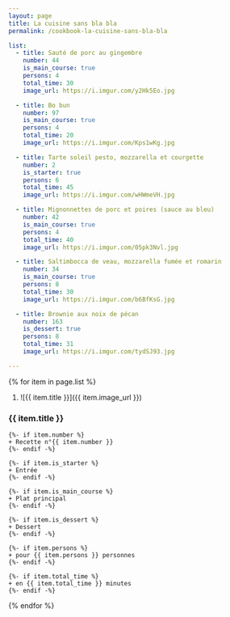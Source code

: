 ```yaml
---
layout: page
title: La cuisine sans bla bla
permalink: /cookbook-la-cuisine-sans-bla-bla

list:
  - title: Sauté de porc au gingembre
    number: 44
    is_main_course: true
    persons: 4
    total_time: 30
    image_url: https://i.imgur.com/y2Hk5Eo.jpg

  - title: Bo bun
    number: 97
    is_main_course: true
    persons: 4
    total_time: 20
    image_url: https://i.imgur.com/Kps1wKg.jpg

  - title: Tarte soleil pesto, mozzarella et courgette
    number: 2
    is_starter: true
    persons: 6
    total_time: 45
    image_url: https://i.imgur.com/wHWmeVH.jpg

  - title: Mignonnettes de porc et poires (sauce au bleu)
    number: 42
    is_main_course: true
    persons: 4
    total_time: 40
    image_url: https://i.imgur.com/05pk3Nvl.jpg

  - title: Saltimbocca de veau, mozzarella fumée et romarin
    number: 34
    is_main_course: true
    persons: 8
    total_time: 30
    image_url: https://i.imgur.com/b6BfKsG.jpg

  - title: Brownie aux noix de pécan
    number: 163
    is_dessert: true
    persons: 8
    total_time: 31
    image_url: https://i.imgur.com/tydSJ93.jpg

---
```


{% for item in page.list %}
1. ![{{ item.title }}]({{ item.image_url }})
### {{ item.title }}
    {%- if item.number %}
    + Recette n°{{ item.number }}
    {%- endif -%}

    {%- if item.is_starter %}
    + Entrée
    {%- endif -%}

    {%- if item.is_main_course %}
    + Plat principal
    {%- endif -%}

    {%- if item.is_dessert %}
    + Dessert
    {%- endif -%}

    {%- if item.persons %}
    + pour {{ item.persons }} personnes
    {%- endif -%}

    {%- if item.total_time %}
    + en {{ item.total_time }} minutes
    {%- endif -%}
{% endfor %}
